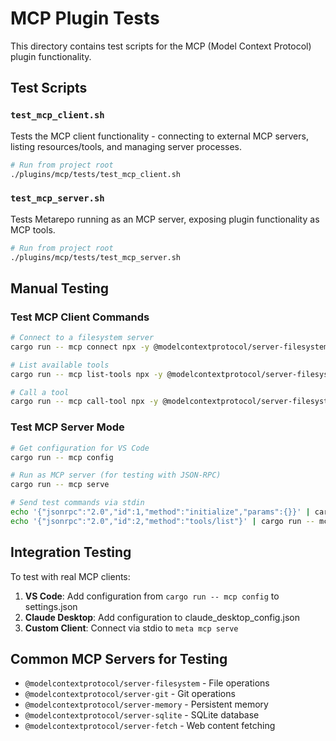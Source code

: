 # MCP Plugin Tests

This directory contains test scripts for the MCP (Model Context Protocol) plugin functionality.

## Test Scripts

### `test_mcp_client.sh`
Tests the MCP client functionality - connecting to external MCP servers, listing resources/tools, and managing server processes.

```bash
# Run from project root
./plugins/mcp/tests/test_mcp_client.sh
```

### `test_mcp_server.sh`  
Tests Metarepo running as an MCP server, exposing plugin functionality as MCP tools.

```bash
# Run from project root
./plugins/mcp/tests/test_mcp_server.sh
```

## Manual Testing

### Test MCP Client Commands
```bash
# Connect to a filesystem server
cargo run -- mcp connect npx -y @modelcontextprotocol/server-filesystem /path

# List available tools
cargo run -- mcp list-tools npx -y @modelcontextprotocol/server-filesystem /path

# Call a tool
cargo run -- mcp call-tool npx -y @modelcontextprotocol/server-filesystem /path read_file --args '{"path": "README.md"}'
```

### Test MCP Server Mode
```bash
# Get configuration for VS Code
cargo run -- mcp config

# Run as MCP server (for testing with JSON-RPC)
cargo run -- mcp serve

# Send test commands via stdin
echo '{"jsonrpc":"2.0","id":1,"method":"initialize","params":{}}' | cargo run -- mcp serve
echo '{"jsonrpc":"2.0","id":2,"method":"tools/list"}' | cargo run -- mcp serve
```

## Integration Testing

To test with real MCP clients:

1. **VS Code**: Add configuration from `cargo run -- mcp config` to settings.json
2. **Claude Desktop**: Add configuration to claude_desktop_config.json
3. **Custom Client**: Connect via stdio to `meta mcp serve`

## Common MCP Servers for Testing

- `@modelcontextprotocol/server-filesystem` - File operations
- `@modelcontextprotocol/server-git` - Git operations
- `@modelcontextprotocol/server-memory` - Persistent memory
- `@modelcontextprotocol/server-sqlite` - SQLite database
- `@modelcontextprotocol/server-fetch` - Web content fetching